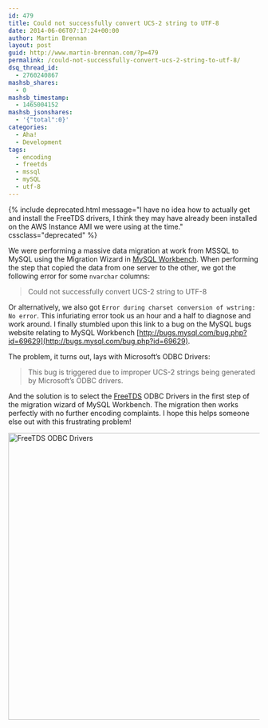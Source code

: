 ```yaml
---
id: 479
title: Could not successfully convert UCS-2 string to UTF-8
date: 2014-06-06T07:17:24+00:00
author: Martin Brennan
layout: post
guid: http://www.martin-brennan.com/?p=479
permalink: /could-not-successfully-convert-ucs-2-string-to-utf-8/
dsq_thread_id:
  - 2760240867
mashsb_shares:
  - 0
mashsb_timestamp:
  - 1465004152
mashsb_jsonshares:
  - '{"total":0}'
categories:
  - Aha!
  - Development
tags:
  - encoding
  - freetds
  - mssql
  - mySQL
  - utf-8
---
```


{% include deprecated.html message="I have no idea how to actually get and install the FreeTDS drivers, I think they may have already been installed on the AWS Instance AMI we were using at the time." cssclass="deprecated" %}

We were performing a massive data migration at work from MSSQL to MySQL using the Migration Wizard in [MySQL Workbench](http://www.mysql.com/products/workbench/). When performing the step that copied the data from one server to the other, we got the following error for some `nvarchar` columns:

> Could not successfully convert UCS-2 string to UTF-8

Or alternatively, we also got `Error during charset conversion of wstring: No error`. This infuriating error took us an hour and a half to diagnose and work around. I finally stumbled upon this link to a bug on the MySQL bugs website relating to MySQL Workbench [http://bugs.mysql.com/bug.php?id=69629](http://bugs.mysql.com/bug.php?id=69629).

The problem, it turns out, lays with Microsoft&#8217;s ODBC Drivers:

> This bug is triggered due to improper UCS-2 strings being generated by Microsoft&#8217;s ODBC drivers.

And the solution is to select the [FreeTDS](http://www.freetds.org/) ODBC Drivers in the first step of the migration wizard of MySQL Workbench. The migration then works perfectly with no further encoding complaints. I hope this helps someone else out with this frustrating problem!

[<img src="http://www.martin-brennan.com/wp-content/uploads/2014/06/freetds-1024x574.png" alt="FreeTDS ODBC Drivers" width="1024" height="574" class="aligncenter size-large wp-image-481" />](http://www.martin-brennan.com/wp-content/uploads/2014/06/freetds.png)
